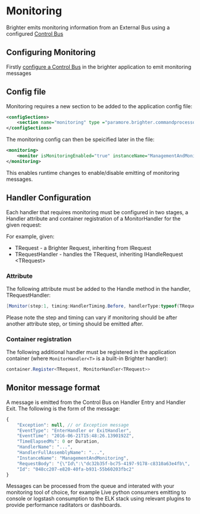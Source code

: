 # Monitoring

Brighter emits monitoring information from an External Bus using a configured [Control Bus](https://brightercommand.github.io/Brighter/ControlBus.html)

## Configuring Monitoring

Firstly [configure a Control
Bus](https://brightercommand.github.io/Brighter/ControlBus.html#configure) in the brighter application to emit monitoring messages

## Config file

Monitoring requires a new section to be added to the application config file:

``` xml
<configSections>
    <section name="monitoring" type ="paramore.brighter.commandprocessor.monitoring.Configuration.MonitoringConfigurationSection, Brighter.commandprocessor" allowLocation ="true" allowDefinition="Everywhere"/>
</configSections>
```

The monitoring config can then be speicified later in the file:

``` xml
<monitoring>
    <monitor isMonitoringEnabled="true" instanceName="ManagementAndMonitoring"/>
</monitoring>
```

This enables runtime changes to enable/disable emitting of monitoring messages.

## Handler Configuration

Each handler that requires monitoring must be configured in two stages, a Handler attribute and container registration of a MonitorHandler for the given request:

For example, given:

-   TRequest - a Brighter Request, inheriting from IRequest
-   TRequestHandler - handles the TRequest, inheriting IHandleRequest
    \<TRequest\>

### Attribute

The following attribute must be added to the Handle method in the handler, TRequestHandler:

``` csharp
[Monitor(step:1, timing:HandlerTiming.Before, handlerType:typeof(TRequestHandler))]
```

Please note the step and timing can vary if monitoring should be after another attribute step, or timing should be emitted after.

### Container registration

The following additional handler must be registered in the application container (where `MonitorHandler<T>` is a built-in Brighter handler):

``` csharp
container.Register<TRequest, MonitorHandler<TRequest>>
```

## Monitor message format

A message is emitted from the Control Bus on Handler Entry and Handler Exit. The following is the form of the message:

``` javascript
{
    "Exception": null, // or Exception message
    "EventType": "EnterHandler or ExitHandler",
    "EventTime": "2016-06-21T15:48:26.1390192Z",
    "TimeElapsedMs": 0 or Duration,
    "HandlerName": "...",
    "HandlerFullAssemblyName": "...",
    "InstanceName": "ManagementAndMonitoring",
    "RequestBody": "{\"Id\":\"dc32b35f-bc75-4197-9178-c8310a63e4fb\", ... }",
    "Id": "048cc207-e820-40fa-b931-55b60203fbc2"
}
```

Messages can be processed from the queue and interated with your monitoring tool of choice, for example Live python consumers emitting to console or logstash consumption to the ELK stack using relevant plugins
to provide performance raditators or dashboards.
